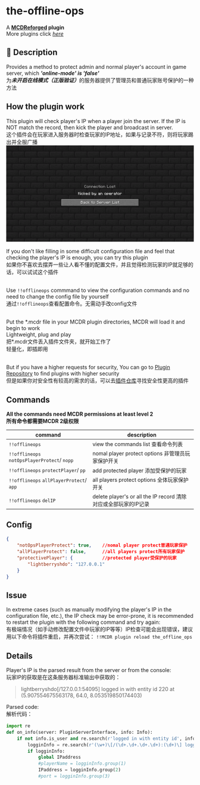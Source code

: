 # the-offline-ops
A **[MCDReforged](https://github.com/Fallen-Breath/MCDReforged) plugin**<br>
More plugins click *[here](https://github.com/MCDReforged/PluginCatalogue)*

## :page_facing_up: Description
Provides a method to protect admin and normal player's account in game server, which <strong><em>'online-mode' is 'false'</em></strong><br>
为<strong><em>未开启在线模式（正版验证）</em></strong>的服务器提供了管理员和普通玩家账号保护的一种方法<br>
## How the plugin work
This plugin will check player's IP when a player join the server. If the IP is NOT match the record, then kick the player and broadcast in server.<br>
这个插件会在玩家进入服务器时检查玩家的IP地址，如果与记录不符，则将玩家踢出并全服广播<br>
![image](image.png)
<br>

If you don't like filling in some difficult configuration file and feel that checking the player's IP is enough, you can try this plugin<br>
如果你不喜欢去摆弄一些让人看不懂的配置文件，并且觉得检测玩家的IP就足够的话，可以试试这个插件<br>
<br>

Use `!!offlineops` commmand to view the configuration commands and no need to change the config file by yourself<br>
通过`!!offlineops`查看配置命令。无需动手改config文件<br>
<br>

Put the \*.mcdr file in your MCDR plugin directories, MCDR will load it and begin to work<br>
Lightweight, plug and play<br>
把\*.mcdr文件丢入插件文件夹，就开始工作了<br>
轻量化，即插即用<br>
<br>

But if you have a higher requests for security, You can go to [Plugin Repository](https://github.com/MCDReforged/PluginCatalogue) to find plugins with higher security<br>
但是如果你对安全性有较高的需求的话，可以去[插件仓库](https://github.com/MCDReforged/PluginCatalogue/blob/master/readme_cn.md)寻找安全性更高的插件
## Commands
**All the commands need MCDR permissions at least level 2**<br>
**所有命令都需要MCDR 2级权限**<br>

|command|description|
|---------|-------|
|`!!offlineops`|view the commands list  查看命令列表|
|`!!offlineops` `notOpsPlayerProtect`/ `nopp`|nomal player protect options  非管理员玩家保护开关|
|`!!offlineops` `protectPlayer`/ `pp`|add protected player  添加受保护的玩家|
|`!!offlineops` `allPlayerProtect`/ `app`|all players protect options  全体玩家保护开关|
|`!!offlineops` `delIP`|delete player's or all the IP record  清除对应或全部玩家的IP记录|
## Config
``` json
{
    "notOpsPlayerProtect": true,    //nomal player protect普通玩家保护
    "allPlayerProtect": false,      //all players protect所有玩家保护
    "protectivePlayer": {           //protected player受保护的玩家
        "lightberryshdo": "127.0.0.1"
    }
}
```
## Issue
In extreme cases (such as manually modifying the player's IP in the configuration file, etc.), the IP check may be error-prone, it is recommended to restart the plugin with the following command and try again:<br>
有极端情况（如手动修改配置文件中玩家的IP等等）IP检查可能会出现错误，建议用以下命令将插件重启，并再次尝试：
`!!MCDR plugin reload the_offline_ops`
## Details
Player's IP is the parsed result from the server or from the console:<br>
玩家IP的获取是在这条服务器标准输出中获取的：
> lightberryshdo[/127.0.0.1:54095] logged in with entity id 220 at (5.907554675563178, 64.0, 8.053519850174403)

Parsed code:<br>
解析代码：
```python
import re
def on_info(server: PluginServerInterface, info: Info):
    if not info.is_user and re.search(r'logged in with entity id', info.content):
        logginInfo = re.search(r'(\w+)\[/(\d+.\d+.\d+.\d+):(\d+)\] logged in with entity id', info.content)
        if logginInfo:
            global IPaddress
            #playerName = logginInfo.group(1)
            IPaddress = logginInfo.group(2)
            #port = logginInfo.group(3)
```